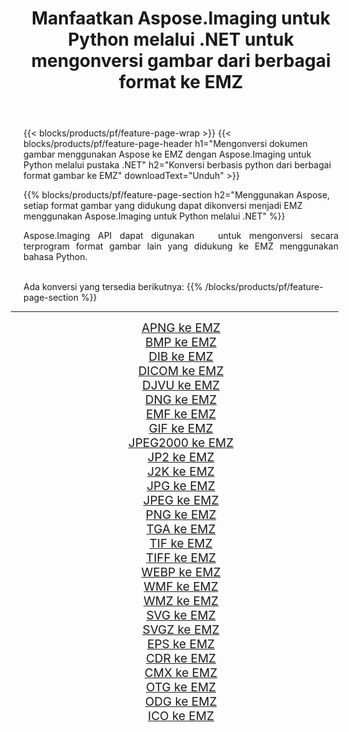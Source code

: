 ﻿---
title: Manfaatkan Aspose.Imaging untuk Python melalui .NET untuk mengonversi gambar dari berbagai format ke EMZ 
weight: 3920
url: /id/python-net/conversion/to/emz 
lang: id
langdirlevel: 2
locales: zh-hans,ja,it,ru,de,es,fr,nl,id,lt,pl,pt,vi,tr,ko,zh-hant,ar,hi,th,sv,cs,uk,he
description: Anda dapat menggunakan Aspose.Imaging untuk Python melalui pustaka .NET untuk mengonversi dari berbagai format ke EMZ
---

{{< blocks/products/pf/feature-page-wrap >}}
{{< blocks/products/pf/feature-page-header h1="Mengonversi dokumen gambar menggunakan Aspose ke EMZ dengan Aspose.Imaging untuk Python melalui pustaka .NET" h2="Konversi berbasis python dari berbagai format gambar ke EMZ" downloadText="Unduh" >}}


{{% blocks/products/pf/feature-page-section  h2="Menggunakan Aspose, setiap format gambar yang didukung dapat dikonversi menjadi EMZ menggunakan Aspose.Imaging untuk Python melalui .NET" %}}
<p align=justify>Aspose.Imaging API dapat digunakan   untuk mengonversi secara terprogram format gambar lain yang didukung ke EMZ menggunakan bahasa Python.</p>
<br/>
Ada konversi yang tersedia berikutnya:
{{% /blocks/products/pf/feature-page-section %}}
<div class="container-fluid productfamilypage bg-gray">
    <div class="convertypes bg-gray agp-content section">
        <div class="container">
		<hr style="margin-left:-20px;"/>
		<div class="row other-converters" style="gap: 10px;font-size: 19px;text-align:center;">
		    <div class='col-md-2 other-converter remove-lp remove-rp'><a href="/imaging/id/python-net/conversion/apng-to-emz" style="padding:15px;">APNG ke EMZ</a></div>
<div class='col-md-2 other-converter remove-lp remove-rp'><a href="/imaging/id/python-net/conversion/bmp-to-emz" style="padding:15px;">BMP ke EMZ</a></div>
<div class='col-md-2 other-converter remove-lp remove-rp'><a href="/imaging/id/python-net/conversion/dib-to-emz" style="padding:15px;">DIB ke EMZ</a></div>
<div class='col-md-2 other-converter remove-lp remove-rp'><a href="/imaging/id/python-net/conversion/dicom-to-emz" style="padding:15px;">DICOM ke EMZ</a></div>
<div class='col-md-2 other-converter remove-lp remove-rp'><a href="/imaging/id/python-net/conversion/djvu-to-emz" style="padding:15px;">DJVU ke EMZ</a></div>
<div class='col-md-2 other-converter remove-lp remove-rp'><a href="/imaging/id/python-net/conversion/dng-to-emz" style="padding:15px;">DNG ke EMZ</a></div>
<div class='col-md-2 other-converter remove-lp remove-rp'><a href="/imaging/id/python-net/conversion/emf-to-emz" style="padding:15px;">EMF ke EMZ</a></div>
<div class='col-md-2 other-converter remove-lp remove-rp'><a href="/imaging/id/python-net/conversion/gif-to-emz" style="padding:15px;">GIF ke EMZ</a></div>
<div class='col-md-2 other-converter remove-lp remove-rp'><a href="/imaging/id/python-net/conversion/jpeg2000-to-emz" style="padding:15px;">JPEG2000 ke EMZ</a></div>
<div class='col-md-2 other-converter remove-lp remove-rp'><a href="/imaging/id/python-net/conversion/jp2-to-emz" style="padding:15px;">JP2 ke EMZ</a></div>
<div class='col-md-2 other-converter remove-lp remove-rp'><a href="/imaging/id/python-net/conversion/j2k-to-emz" style="padding:15px;">J2K ke EMZ</a></div>
<div class='col-md-2 other-converter remove-lp remove-rp'><a href="/imaging/id/python-net/conversion/jpg-to-emz" style="padding:15px;">JPG ke EMZ</a></div>
<div class='col-md-2 other-converter remove-lp remove-rp'><a href="/imaging/id/python-net/conversion/jpeg-to-emz" style="padding:15px;">JPEG ke EMZ</a></div>
<div class='col-md-2 other-converter remove-lp remove-rp'><a href="/imaging/id/python-net/conversion/png-to-emz" style="padding:15px;">PNG ke EMZ</a></div>
<div class='col-md-2 other-converter remove-lp remove-rp'><a href="/imaging/id/python-net/conversion/tga-to-emz" style="padding:15px;">TGA ke EMZ</a></div>
<div class='col-md-2 other-converter remove-lp remove-rp'><a href="/imaging/id/python-net/conversion/tif-to-emz" style="padding:15px;">TIF ke EMZ</a></div>
<div class='col-md-2 other-converter remove-lp remove-rp'><a href="/imaging/id/python-net/conversion/tiff-to-emz" style="padding:15px;">TIFF ke EMZ</a></div>
<div class='col-md-2 other-converter remove-lp remove-rp'><a href="/imaging/id/python-net/conversion/webp-to-emz" style="padding:15px;">WEBP ke EMZ</a></div>
<div class='col-md-2 other-converter remove-lp remove-rp'><a href="/imaging/id/python-net/conversion/wmf-to-emz" style="padding:15px;">WMF ke EMZ</a></div>
<div class='col-md-2 other-converter remove-lp remove-rp'><a href="/imaging/id/python-net/conversion/wmz-to-emz" style="padding:15px;">WMZ ke EMZ</a></div>
<div class='col-md-2 other-converter remove-lp remove-rp'><a href="/imaging/id/python-net/conversion/svg-to-emz" style="padding:15px;">SVG ke EMZ</a></div>
<div class='col-md-2 other-converter remove-lp remove-rp'><a href="/imaging/id/python-net/conversion/svgz-to-emz" style="padding:15px;">SVGZ ke EMZ</a></div>
<div class='col-md-2 other-converter remove-lp remove-rp'><a href="/imaging/id/python-net/conversion/eps-to-emz" style="padding:15px;">EPS ke EMZ</a></div>
<div class='col-md-2 other-converter remove-lp remove-rp'><a href="/imaging/id/python-net/conversion/cdr-to-emz" style="padding:15px;">CDR ke EMZ</a></div>
<div class='col-md-2 other-converter remove-lp remove-rp'><a href="/imaging/id/python-net/conversion/cmx-to-emz" style="padding:15px;">CMX ke EMZ</a></div>
<div class='col-md-2 other-converter remove-lp remove-rp'><a href="/imaging/id/python-net/conversion/otg-to-emz" style="padding:15px;">OTG ke EMZ</a></div>
<div class='col-md-2 other-converter remove-lp remove-rp'><a href="/imaging/id/python-net/conversion/odg-to-emz" style="padding:15px;">ODG ke EMZ</a></div>
<div class='col-md-2 other-converter remove-lp remove-rp'><a href="/imaging/id/python-net/conversion/ico-to-emz" style="padding:15px;">ICO ke EMZ</a></div>
                </div>
        </div>
    </div>
</div>
<br/>

